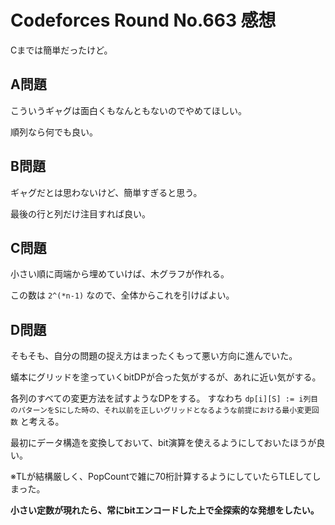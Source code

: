 # Codeforces Round No.663 感想

Cまでは簡単だったけど。

## A問題

こういうギャグは面白くもなんともないのでやめてほしい。

順列なら何でも良い。

## B問題

ギャグだとは思わないけど、簡単すぎると思う。

最後の行と列だけ注目すれば良い。

## C問題

小さい順に両端から埋めていけば、木グラフが作れる。

この数は `2^(*n-1)` なので、全体からこれを引けばよい。

## D問題

そもそも、自分の問題の捉え方はまったくもって悪い方向に進んでいた。

蟻本にグリッドを塗っていくbitDPが合った気がするが、あれに近い気がする。

各列のすべての変更方法を試すようなDPをする。
すなわち `dp[i][S] := i列目のパターンをSにした時の、それ以前を正しいグリッドとなるような前提における最小変更回数`
と考える。

最初にデータ構造を変換しておいて、bit演算を使えるようにしておいたほうが良い。

※TLが結構厳しく、PopCountで雑に70桁計算するようにしていたらTLEしてしまった。

**小さい定数が現れたら、常にbitエンコードした上で全探索的な発想をしたい。**

